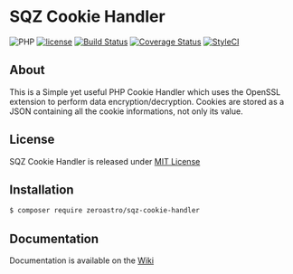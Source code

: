 # SQZ Cookie Handler
![PHP](https://img.shields.io/badge/PHP-%3E%3D%207.1-8892bf.svg) [![license](https://img.shields.io/github/license/mashape/apistatus.svg)](https://github.com/zeroastro/SQZ-Cookie-Handler/blob/master/LICENSE) [![Build Status](https://travis-ci.org/zeroastro/SQZ-Cookie-Handler.svg?branch=master)](https://travis-ci.org/zeroastro/SQZ-Cookie-Handler) [![Coverage Status](https://coveralls.io/repos/github/zeroastro/SQZ-Cookie-Handler/badge.svg)](https://coveralls.io/github/zeroastro/SQZ-Cookie-Handler) [![StyleCI](https://styleci.io/repos/76901767/shield?branch=master)](https://styleci.io/repos/76901767)

## About
This is a Simple yet useful PHP Cookie Handler which uses the OpenSSL extension to perform data encryption/decryption.
Cookies are stored as a JSON containing all the cookie informations, not only its value.

## License
SQZ Cookie Handler is released under [MIT License](https://github.com/zeroastro/SQZ-Cookie-Handler/blob/master/LICENSE)

## Installation
```sh
$ composer require zeroastro/sqz-cookie-handler
```

## Documentation
Documentation is available on the [Wiki](https://github.com/zeroastro/SQZ-Cookie-Handler/wiki)
